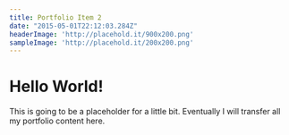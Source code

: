 ```yaml
---
title: Portfolio Item 2
date: "2015-05-01T22:12:03.284Z"
headerImage: 'http://placehold.it/900x200.png'
sampleImage: 'http://placehold.it/200x200.png'
---
```


# Hello World!
This is going to be a placeholder for a little bit. Eventually I will transfer all my portfolio content here.
